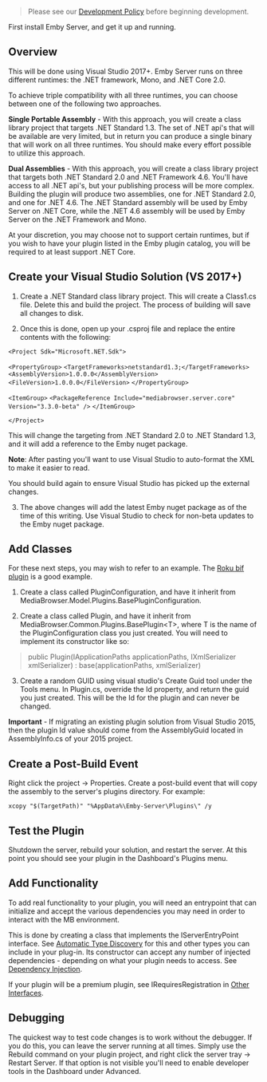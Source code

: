 >Please see our [Development Policy](Development-Policy) before beginning development.

First install Emby Server, and get it up and running.

## Overview
This will be done using Visual Studio 2017+. Emby Server runs on three different runtimes: the .NET framework, Mono, and .NET Core 2.0. 

To achieve triple compatibility with all three runtimes, you can choose between one of the following two approaches.

**Single Portable Assembly** - With this approach, you will create a class library project that targets .NET Standard 1.3. The set of .NET api's that will be available are very limited, but in return you can produce a single binary that will work on all three runtimes. You should make every effort possible to utilize this approach.

**Dual Assemblies** - With this approach, you will create a class library project that targets both .NET Standard 2.0 and .NET Framework 4.6. You'll have access to all .NET api's, but your publishing process will be more complex. Building the plugin will produce two assemblies, one for .NET Standard 2.0, and one for .NET 4.6. The .NET Standard assembly will be used by Emby Server on .NET Core, while the .NET 4.6 assembly will be used by Emby Server on the .NET Framework and Mono.
 
At your discretion, you may choose not to support certain runtimes, but if you wish to have your plugin listed in the Emby plugin catalog, you will be required to at least support .NET Core.

## Create your Visual Studio Solution (VS 2017+)

1. Create a .NET Standard class library project. This will create a Class1.cs file. Delete this and build the project. The process of building will save all changes to disk.

2. Once this is done, open up your .csproj file and replace the entire contents with the following:

`<Project Sdk="Microsoft.NET.Sdk">`

  `<PropertyGroup>`
    `<TargetFrameworks>netstandard1.3;</TargetFrameworks>`
    `<AssemblyVersion>1.0.0.0</AssemblyVersion>`
    `<FileVersion>1.0.0.0</FileVersion>`
  `</PropertyGroup>`

  `<ItemGroup>`
    `<PackageReference Include="mediabrowser.server.core" Version="3.3.0-beta" />`
  `</ItemGroup>`

`</Project>`

This will change the targeting from .NET Standard 2.0 to .NET Standard 1.3, and it will add a reference to the Emby nuget package.

**Note**: After pasting you'll want to use Visual Studio to auto-format the XML to make it easier to read.

You should build again to ensure Visual Studio has picked up the external changes.

3. The above changes will add the latest Emby nuget package as of the time of this writing. Use Visual Studio to check for non-beta updates to the Emby nuget package.

## Add Classes

For these next steps, you may wish to refer to an example. The [Roku bif plugin](https://github.com/MediaBrowser/roku-bif) is a good example.

1. Create a class called PluginConfiguration, and have it inherit from MediaBrowser.Model.Plugins.BasePluginConfiguration.

2. Create a class called Plugin, and have it inherit from MediaBrowser.Common.Plugins.BasePlugin&lt;T&gt;, where T is the name of the PluginConfiguration class you just created.  You will need to implement its constructor like so:

> public Plugin(IApplicationPaths applicationPaths, IXmlSerializer xmlSerializer) : base(applicationPaths, xmlSerializer)

3. Create a random GUID using visual studio's Create Guid tool under the Tools menu. In Plugin.cs, override the Id property, and return the guid you just created. This will be the Id for the plugin and can never be changed.

**Important** - If migrating an existing plugin solution from Visual Studio 2015, then the plugin Id value should come from the AssemblyGuid located in AssemblyInfo.cs of your 2015 project.

## Create a Post-Build Event

Right click the project -> Properties. Create a post-build event that will copy the assembly to the server's plugins directory. For example:

`xcopy "$(TargetPath)" "%AppData%\Emby-Server\Plugins\" /y`

## Test the Plugin

Shutdown the server, rebuild your solution, and restart the server. At this point you should see your plugin in the Dashboard's Plugins menu.

## Add Functionality

To add real functionality to your plugin, you will need an entrypoint that can initialize and accept the various dependencies you may need in order to interact with the MB environment.

This is done by creating a class that implements the IServerEntryPoint interface.  See [Automatic Type Discovery](Automatic-Type-Discovery) for this and other types you can include in your plug-in. Its constructor can accept any number of injected dependencies - depending on what your plugin needs to access.  See [Dependency Injection](Dependency-Injection).

If your plugin will be a premium plugin, see IRequiresRegistration in [Other Interfaces](Other-Interfaces).

## Debugging

The quickest way to test code changes is to work without the debugger. If you do this, you can leave the server running at all times. Simply use the Rebuild command on your plugin project, and right click the server tray -> Restart Server. If that option is not visible you'll need to enable developer tools in the Dashboard under Advanced.